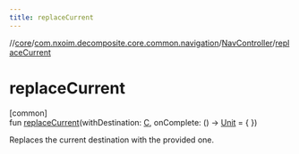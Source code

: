 ```yaml
---
title: replaceCurrent
---
```

//[core](../../../index.html)/[com.nxoim.decomposite.core.common.navigation](../index.html)/[NavController](index.html)/[replaceCurrent](replace-current.html)



# replaceCurrent



[common]\
fun [replaceCurrent](replace-current.html)(withDestination: [C](index.html), onComplete: () -&gt; [Unit](https://kotlinlang.org/api/latest/jvm/stdlib/kotlin/-unit/index.html) = { })



Replaces the current destination with the provided one.




